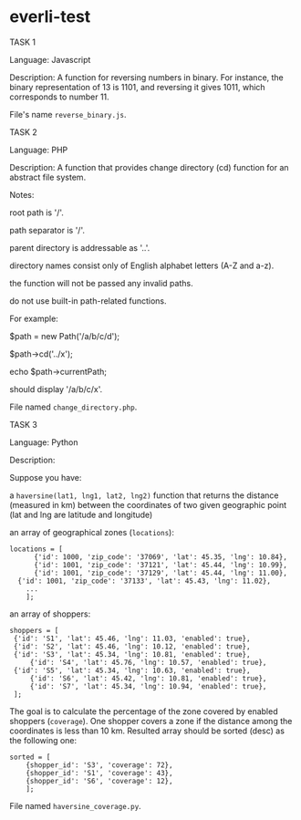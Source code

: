 # everli-test

TASK 1

Language: Javascript

Description:
A function for reversing numbers in binary. For instance, the binary representation of 13 is 1101, and reversing it gives 1011, which corresponds to number 11.

File's name `reverse_binary.js`.



TASK 2

Language: PHP

Description:
A function that provides change directory (cd) function for an abstract file system.

Notes:

root path is '/'.

path separator is '/'.

parent directory is addressable as '..'.

directory names consist only of English alphabet letters (A-Z and a-z).

the function will not be passed any invalid paths.

do not use built-in path-related functions.

For example:

$path = new Path('/a/b/c/d');

$path->cd('../x');

echo $path->currentPath;

should display '/a/b/c/x'.

File named `change_directory.php`.



TASK 3

Language: Python

Description:

Suppose you have:

a `haversine(lat1, lng1, lat2, lng2)` function that returns the distance (measured in km) between the coordinates of two given geographic point (lat and lng are latitude and longitude)

an array of geographical zones (`locations`):

	locations = [
    	  {'id': 1000, 'zip_code': '37069', 'lat': 45.35, 'lng': 10.84},
    	  {'id': 1001, 'zip_code': '37121', 'lat': 45.44, 'lng': 10.99},
    	  {'id': 1001, 'zip_code': '37129', 'lat': 45.44, 'lng': 11.00},
  	  {'id': 1001, 'zip_code': '37133', 'lat': 45.43, 'lng': 11.02},
  		... 
    	];
	
an array of shoppers:

	shoppers = [
   	 {'id': 'S1', 'lat': 45.46, 'lng': 11.03, 'enabled': true},
   	 {'id': 'S2', 'lat': 45.46, 'lng': 10.12, 'enabled': true},
   	 {'id': 'S3', 'lat': 45.34, 'lng': 10.81, 'enabled': true},
    	 {'id': 'S4', 'lat': 45.76, 'lng': 10.57, 'enabled': true},
   	 {'id': 'S5', 'lat': 45.34, 'lng': 10.63, 'enabled': true},
    	 {'id': 'S6', 'lat': 45.42, 'lng': 10.81, 'enabled': true},
    	 {'id': 'S7', 'lat': 45.34, 'lng': 10.94, 'enabled': true},
	 ];

The goal is to calculate the percentage of the zone covered by enabled shoppers (`coverage`). One shopper covers a zone if the distance among the coordinates is less than 10 km.
Resulted array should be sorted (desc) as the following one:

	sorted = [
  		{shopper_id': 'S3', 'coverage': 72},
  		{shopper_id': 'S1', 'coverage': 43},
  		{shopper_id': 'S6', 'coverage': 12},
		];


File named `haversine_coverage.py`.
